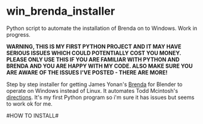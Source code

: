 # win_brenda_installer
Python script to automate the installation of Brenda on to Windows. Work in progress.

**WARNING, THIS IS MY FIRST PYTHON PROJECT AND IT MAY HAVE SERIOUS ISSUES WHICH COULD POTENTIALLY COST YOU MONEY. PLEASE ONLY USE THIS IF YOU ARE FAMILIAR WITH PYTHON AND BRENDA AND YOU ARE HAPPY WITH MY CODE. ALSO MAKE SURE YOU ARE AWARE OF THE ISSUES I'VE POSTED - THERE ARE MORE!**

Step by step installer for getting James Yonan's [Brenda](https://github.com/jamesyonan/brenda) for Blender to operate on Windows instead of Linux. It automates Todd Mcintosh's [directions](http://brendapro.com/forum/viewtopic.php?f=0&t=76&sid=e6bc8c5335e35bab0605da5a5a6f9965). It's my first Python program so i'm sure it has issues but seems to work ok for me.
 
#HOW TO INSTALL#
